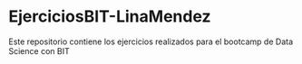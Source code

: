 # EjerciciosBIT-LinaMendez
Este repositorio contiene los ejercicios realizados para el bootcamp de Data Science con BIT
